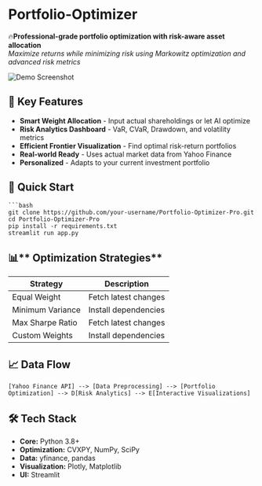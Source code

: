 # Portfolio-Optimizer

 🔥**Professional-grade portfolio optimization with risk-aware asset allocation**  
*Maximize returns while minimizing risk using Markowitz optimization and advanced risk metrics*

![Demo Screenshot](/Docs/Screenshot_Analytics.jpeg) 

## 🌟 Key Features

- **Smart Weight Allocation** - Input actual shareholdings or let AI optimize
- **Risk Analytics Dashboard** - VaR, CVaR, Drawdown, and volatility metrics
- **Efficient Frontier Visualization** - Find optimal risk-return portfolios
- **Real-world Ready** - Uses actual market data from Yahoo Finance
- **Personalized** - Adapts to your current investment portfolio

## 🚀 Quick Start

    ```bash
    git clone https://github.com/your-username/Portfolio-Optimizer-Pro.git
    cd Portfolio-Optimizer-Pro
    pip install -r requirements.txt
    streamlit run app.py

## 📊** Optimization Strategies**

| Strategy          | Description           |
|-------------------|-----------------------|
|Equal Weight       | Fetch latest changes  |
|Minimum Variance   | Install dependencies  |
|Max Sharpe Ratio   | Fetch latest changes  |
|Custom Weights     | Install dependencies  |

## 📈 Data Flow

    [Yahoo Finance API] --> [Data Preprocessing] --> [Portfolio Optimization] --> D[Risk Analytics] --> E[Interactive Visualizations]

## 🛠️ Tech Stack
- **Core:**             Python 3.8+
- **Optimization:**     CVXPY, NumPy, SciPy
- **Data:**             yfinance, pandas
- **Visualization:**    Plotly, Matplotlib
- **UI:**               Streamlit

